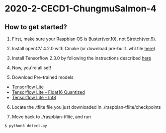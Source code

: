 # 2020-2-CECD1-ChungmuSalmon-4

## How to get started?

1. First, make sure your Raspbian OS is Buster(ver.10), not Stretch(ver.9).

2. Install openCV 4.2.0 with Cmake (or download pre-built .whl file [here](https://github.com/dltpdn/opencv-for-rpi/releases))

3. Install Tensorflow 2.3.0 by following the instructions described [here](https://github.com/PINTO0309/Tensorflow-bin/#usage:)

4. Now, you're all set!

5. Download Pre-trained models
  - [Tensorflow Lite](https://drive.google.com/file/d/1tgA0FMYOVpMepJ2jO-3NPaBVsYHj6cDD/view?usp=sharing)
  - [Tensorflow Lite - Float16 Quantized](https://drive.google.com/file/d/1tdkDEmYbzkZXn9Da39Qzj_sum3vNnju5/view?usp=sharing)
  - [Tensorflow Lite - Int8](https://drive.google.com/file/d/1j5aIoRajo57AMvNTbB0V6Zr28O1wz1tb/view?usp=sharing)

6. Locate the .tflite file you just downloaded in ./raspbian-tflite/checkpoints

7. Move back to ./raspbian-tflite, and run
  ```bash
  $ python3 detect.py
  ```
